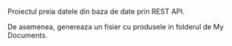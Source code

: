 Proiectul preia datele din baza de date prin REST API.

De asemenea, genereaza un fisier cu produsele in folderul de My Documents.
